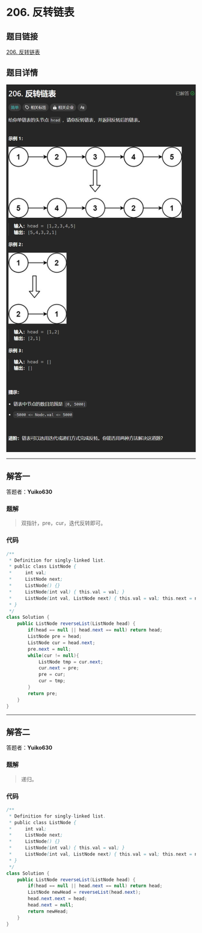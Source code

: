 # 206. 反转链表
## 题目链接  
[206. 反转链表](https://leetcode.cn/problems/isomorphic-strings/)
## 题目详情
![题目图片](Img/206.png)

***
## 解答一
答题者：**Yuiko630**

### 题解
>双指针，pre，cur，迭代反转即可。

### 代码
``` Java
/**
 * Definition for singly-linked list.
 * public class ListNode {
 *     int val;
 *     ListNode next;
 *     ListNode() {}
 *     ListNode(int val) { this.val = val; }
 *     ListNode(int val, ListNode next) { this.val = val; this.next = next; }
 * }
 */
class Solution {
    public ListNode reverseList(ListNode head) {
        if(head == null || head.next == null) return head;
        ListNode pre = head;
        ListNode cur = head.next;
        pre.next = null;
        while(cur != null){
            ListNode tmp = cur.next;
            cur.next = pre;
            pre = cur;
            cur = tmp;
        }
        return pre;
    }
}
```
***
## 解答二
答题者：**Yuiko630**

### 题解
>递归。

### 代码
``` Java
/**
 * Definition for singly-linked list.
 * public class ListNode {
 *     int val;
 *     ListNode next;
 *     ListNode() {}
 *     ListNode(int val) { this.val = val; }
 *     ListNode(int val, ListNode next) { this.val = val; this.next = next; }
 * }
 */
class Solution {
    public ListNode reverseList(ListNode head) {
        if(head == null || head.next == null) return head;
        ListNode newHead = reverseList(head.next);
        head.next.next = head;
        head.next = null;
        return newHead;
    }
}
```